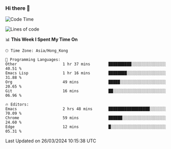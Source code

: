 ### Hi there 👋

<!--
**nicehiro/nicehiro** is a ✨ _special_ ✨ repository because its `README.md` (this file) appears on your GitHub profile.

Here are some ideas to get you started:

- 🔭 I’m currently working on ...
- 🌱 I’m currently learning ...
- 👯 I’m looking to collaborate on ...
- 🤔 I’m looking for help with ...
- 💬 Ask me about ...
- 📫 How to reach me: ...
- 😄 Pronouns: ...
- ⚡ Fun fact: ...
-->

<!--START_SECTION:waka-->
![Code Time](http://img.shields.io/badge/Code%20Time-292%20hrs%2052%20mins-blue)

![Lines of code](https://img.shields.io/badge/From%20Hello%20World%20I%27ve%20Written-2.6%20million%20lines%20of%20code-blue)

📊 **This Week I Spent My Time On** 

```text
🕑︎ Time Zone: Asia/Hong_Kong

💬 Programming Languages: 
Other                    1 hr 37 mins        ██████████░░░░░░░░░░░░░░░   40.51 % 
Emacs Lisp               1 hr 16 mins        ████████░░░░░░░░░░░░░░░░░   31.88 % 
Org                      49 mins             █████░░░░░░░░░░░░░░░░░░░░   20.65 % 
Git                      16 mins             ██░░░░░░░░░░░░░░░░░░░░░░░   06.96 % 

🔥 Editors: 
Emacs                    2 hrs 48 mins       ██████████████████░░░░░░░   70.09 % 
Chrome                   59 mins             ██████░░░░░░░░░░░░░░░░░░░   24.60 % 
Edge                     12 mins             █░░░░░░░░░░░░░░░░░░░░░░░░   05.31 % 
```


 Last Updated on 26/03/2024 10:15:38 UTC
<!--END_SECTION:waka-->
